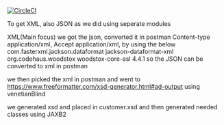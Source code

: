 
[![CircleCI](https://circleci.com/gh/circleci/USING-JAXB-TO-GET-XML.svg?style=svg)](https://github.com/zikozee/USING_JAXB_TO_GET_XML)



To get XML, also JSON as we did using seperate modules

XML(Main focus)
we got the json, 
converted it in postman Content-type application/xml, Accept application/xml, by using the below
        <dependency>
            <groupId>com.fasterxml.jackson.dataformat</groupId>
            <artifactId>jackson-dataformat-xml</artifactId>
        </dependency>
        <dependency>
            <groupId>org.codehaus.woodstox</groupId>
            <artifactId>woodstox-core-asl</artifactId>
            <version>4.4.1</version>
        </dependency>
 so the JSON can be converted to xml in postman
 
 we then picked the xml in postman and went to https://www.freeformatter.com/xsd-generator.html#ad-output
 using venetianBlind
 
 we generated xsd and placed in customer.xsd and then generated needed classes using JAXB2


